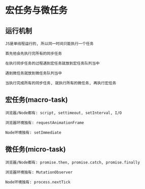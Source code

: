 # 宏任务与微任务

## 运行机制

```
JS是单线程运行的, 所以同一时间只能执行一个任务

首先他会先执行完所有的同步任务

在执行同步任务的过程遇到宏任务就放到宏任务队列当中

遇到微任务就放到微任务队列当中

当执行完成所有的同步任务, 就执行所有的微任务, 再执行宏任务
```

## 宏任务(macro-task)

```
浏览器/Node都有: script, settimeout, setInterval, I/O

浏览器环境独有: requestAnimationFrame

Node环境独有: setImmediate
```

## 微任务(micro-task)

```
浏览器/Node都有: promise.then, promise.catch, promise.finally

浏览器环境独有: MutationObserver

Node环境独有: process.nextTick
```